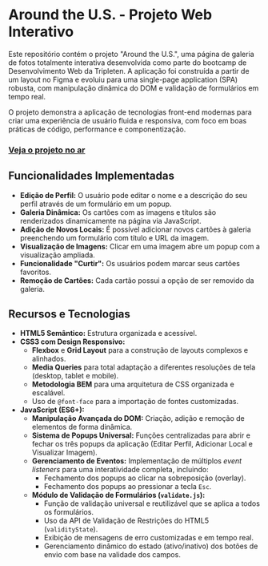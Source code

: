 # Around the U.S. - Projeto Web Interativo

Este repositório contém o projeto "Around the U.S.", uma página de galeria de fotos totalmente interativa desenvolvida como parte do bootcamp de Desenvolvimento Web da Tripleten. A aplicação foi construída a partir de um layout no Figma e evoluiu para uma single-page application (SPA) robusta, com manipulação dinâmica do DOM e validação de formulários em tempo real.

O projeto demonstra a aplicação de tecnologias front-end modernas para criar uma experiência de usuário fluida e responsiva, com foco em boas práticas de código, performance e componentização.

### [Veja o projeto no ar](https://roastoffel.github.io/web_project_around/)

## Funcionalidades Implementadas

- **Edição de Perfil:** O usuário pode editar o nome e a descrição do seu perfil através de um formulário em um popup.
- **Galeria Dinâmica:** Os cartões com as imagens e títulos são renderizados dinamicamente na página via JavaScript.
- **Adição de Novos Locais:** É possível adicionar novos cartões à galeria preenchendo um formulário com título e URL da imagem.
- **Visualização de Imagens:** Clicar em uma imagem abre um popup com a visualização ampliada.
- **Funcionalidade "Curtir":** Os usuários podem marcar seus cartões favoritos.
- **Remoção de Cartões:** Cada cartão possui a opção de ser removido da galeria.

## Recursos e Tecnologias

- **HTML5 Semântico:** Estrutura organizada e acessível.
- **CSS3 com Design Responsivo:**
  - **Flexbox** e **Grid Layout** para a construção de layouts complexos e alinhados.
  - **Media Queries** para total adaptação a diferentes resoluções de tela (desktop, tablet e mobile).
  - **Metodologia BEM** para uma arquitetura de CSS organizada e escalável.
  - Uso de `@font-face` para a importação de fontes customizadas.
- **JavaScript (ES6+):**
  - **Manipulação Avançada do DOM:** Criação, adição e remoção de elementos de forma dinâmica.
  - **Sistema de Popups Universal:** Funções centralizadas para abrir e fechar os três popups da aplicação (Editar Perfil, Adicionar Local e Visualizar Imagem).
  - **Gerenciamento de Eventos:** Implementação de múltiplos _event listeners_ para uma interatividade completa, incluindo:
    - Fechamento dos popups ao clicar na sobreposição (overlay).
    - Fechamento dos popups ao pressionar a tecla `Esc`.
  - **Módulo de Validação de Formulários (`validate.js`):**
    - Função de validação universal e reutilizável que se aplica a todos os formulários.
    - Uso da API de Validação de Restrições do HTML5 (`validityState`).
    - Exibição de mensagens de erro customizadas e em tempo real.
    - Gerenciamento dinâmico do estado (ativo/inativo) dos botões de envio com base na validade dos campos.
